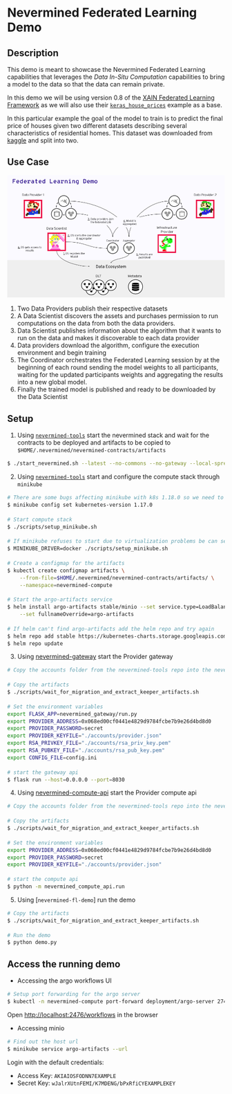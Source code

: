 # Nevermined Federated Learning Demo

## Description

This demo is meant to showcase the Nevermined Federated Learning capabilities
that leverages the _Data In-Situ Computation_ capabilities to bring a model to
the data so that the data can remain private.

In this demo we will be using version 0.8 of the [XAIN Federated Learning
Framework](https://github.com/xaynetwork/xaynet/tree/v0.8.0) as we will also
use their
[`keras_house_prices`](https://github.com/xaynetwork/xaynet/tree/v0.8.0/python/client_examples/keras_house_prices)
example as a base.

In this particular example the goal of the model to train is to predict the
final price of houses given two different datasets describing several
characteristics of residential homes. This dataset was downloaded from
[kaggle](https://www.kaggle.com/c/house-prices-advanced-regression-techniques/data)
and split into two.

## Use Case

![Demo architecture](images/fl-demo-architecture.png)

1. Two Data Providers publish their respective datasets
2. A Data Scientist discovers the assets and purchases permission to run
   computations on the data from both the data providers.
3. Data Scientist publishes information about the algorithm that it wants to
   run on the data and makes it discoverable to each data provider
4. Data providers download the algorithm, configure the execution environment
   and begin training
5. The Coordinator orchestrates the Federated Learning session by at the
   beginning of each round sending the model weights to all participants,
   waiting for the updated participants weights and aggregating the results
   into a new global model.
6. Finally the trained model is published and ready to be downloaded by the Data
   Scientist

## Setup

1. Using [`nevermined-tools`](https://github.com/keyko-io/nevermined-tools)
   start the nevermined stack and wait for the contracts to be deployed and
   artifacts to be copied to `$HOME/.nevermined/nevermined-contracts/artifacts`

```bash
$ ./start_nevermined.sh --latest --no-commons --no-gateway --local-spree-node
```

2. Using [`nevermined-tools`](https://github.com/keyko-io/nevermined-tools)
   start and configure the compute stack through `minikube`

```bash
# There are some bugs affecting minikube with k8s 1.18.0 so we need to use 1.17.0
$ minikube config set kubernetes-version 1.17.0

# Start compute stack
$ ./scripts/setup_minikube.sh

# If minikube refuses to start due to virtualization problems be can set the minikube driver to docker
$ MINIKUBE_DRIVER=docker ./scripts/setup_minikube.sh

# Create a configmap for the artifacts
$ kubectl create configmap artifacts \
    --from-file=$HOME/.nevermined/nevermined-contracts/artifacts/ \
    --namespace=nevermined-compute

# Start the argo-artifacts service
$ helm install argo-artifacts stable/minio --set service.type=LoadBalancer \
    --set fullnameOverride=argo-artifacts

# If helm can't find argo-artifacts add the helm repo and try again
$ helm repo add stable https://kubernetes-charts.storage.googleapis.com/
$ helm repo update
```

3. Using [nevermined-gateway](https://github.com/keyko-io/nevermined-gateway)
   start the Provider gateway

```bash
# Copy the accounts folder from the nevermined-tools repo into the nevermined-gateway folder

# Copy the artifacts
$ ./scripts/wait_for_migration_and_extract_keeper_artifacts.sh

# Set the environment variables
export FLASK_APP=nevermined_gateway/run.py
export PROVIDER_ADDRESS=0x068ed00cf0441e4829d9784fcbe7b9e26d4bd8d0
export PROVIDER_PASSWORD=secret
export PROVIDER_KEYFILE="./accounts/provider.json"
export RSA_PRIVKEY_FILE="./accounts/rsa_priv_key.pem"
export RSA_PUBKEY_FILE="./accounts/rsa_pub_key.pem"
export CONFIG_FILE=config.ini

# start the gateway api
$ flask run --host=0.0.0.0 --port=8030
```

4. Using
   [nevermined-compute-api](https://github.com/keyko-io/nevermined-compute-api/)
   start the Provider compute api

```bash
# Copy the accounts folder from the nevermined-tools repo into the nevermined-compute-api folder

# Copy the artifacts
$ ./scripts/wait_for_migration_and_extract_keeper_artifacts.sh

# Set the environment variables
export PROVIDER_ADDRESS=0x068ed00cf0441e4829d9784fcbe7b9e26d4bd8d0
export PROVIDER_PASSWORD=secret
export PROVIDER_KEYFILE="./accounts/provider.json"

# start the compute api
$ python -m nevermined_compute_api.run
```

5. Using [`nevermined-fl-demo`] run the demo

```bash
# Copy the artifacts
$ ./scripts/wait_for_migration_and_extract_keeper_artifacts.sh

# Run the demo
$ python demo.py
```

## Access the running demo

- Accessing the argo workflows UI

```bash
# Setup port forwarding for the argo server
$ kubectl -n nevermined-compute port-forward deployment/argo-server 2746:2746
```

Open [http://localhost:2476/workflows](http://localhost:2746/workflows) in the
browser

- Accessing minio

```bash
# Find out the host url
$ minikube service argo-artifacts --url
```

Login with the default credentials:
- Access Key: `AKIAIOSFODNN7EXAMPLE`
- Secret Key: `wJalrXUtnFEMI/K7MDENG/bPxRfiCYEXAMPLEKEY`

